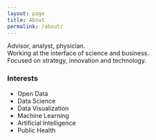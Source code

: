 ```yaml
---
layout: page
title: About
permalink: /about/
---
```


Advisor, analyst, physician.  
Working at the interface of science and business.  
Focused on strategy, innovation and technology.

### Interests
 * Open Data 
 * Data Science 
 * Data Visualization 
 * Machine Learning 
 * Artificial Intelligence 
 * Public Health 

